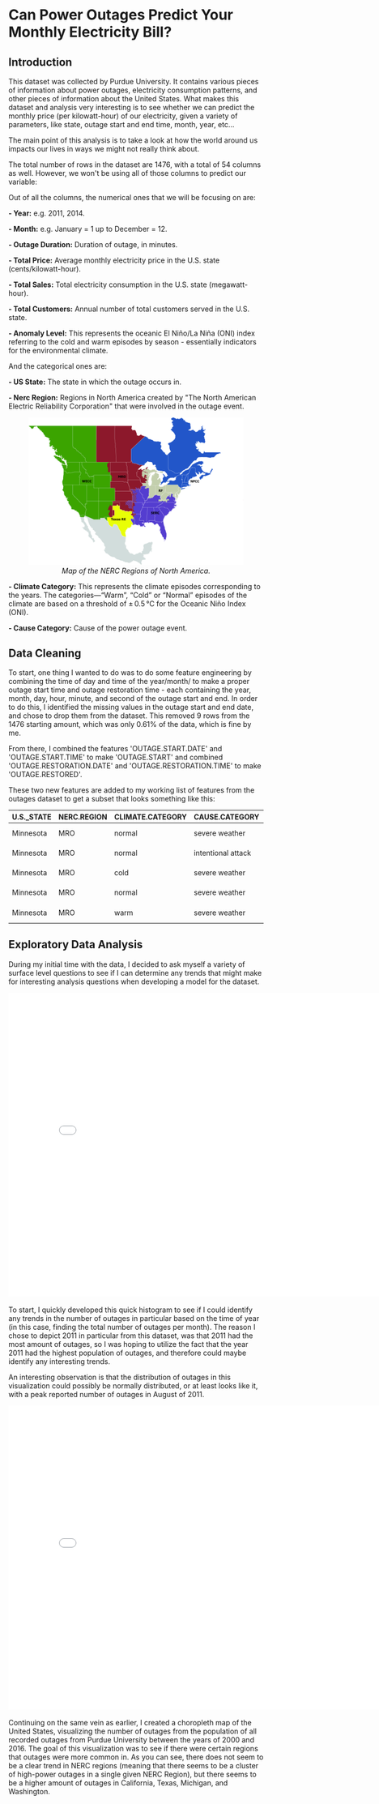 # Can Power Outages Predict Your Monthly Electricity Bill?

## Introduction

This dataset was collected by Purdue University. It contains various pieces of information about power outages, electricity consumption patterns, and other pieces of information about the United States. What makes this dataset and analysis very interesting is to see whether we can predict the monthly price (per kilowatt-hour) of our electricity, given a variety of parameters, like state, outage start and end time, month, year, etc...

The main point of this analysis is to take a look at how the world around us impacts our lives in ways we might not really think about. 

The total number of rows in the dataset are 1476, with a total of 54 columns as well. However, we won't be using all of those columns to predict our variable: 

Out of all the columns, the numerical ones that we will be focusing on are: 

**- Year:** e.g. 2011, 2014.

**- Month:** e.g. January = 1 up to December = 12.

**- Outage Duration:** Duration of outage, in minutes.

**- Total Price:** Average monthly electricity price in the U.S. state (cents/kilowatt-hour).

**- Total Sales:** Total electricity consumption in the U.S. state (megawatt-hour).

**- Total Customers:** 	Annual number of total customers served in the U.S. state.

**- Anomaly Level:** This represents the oceanic El Niño/La Niña (ONI) index referring to the cold and warm episodes by season - essentially indicators for the environmental climate.

And the categorical ones are:

**- US State:** The state in which the outage occurs in.

**- Nerc Region:** Regions in North America created by "The North American Electric Reliability Corporation" that were involved in the outage event.

<figure>
  <img src="assets/imgs/Nerc_Regions_Map.jpg" alt="Map of NERC Regions of North America">
  <figcaption align="center"><em>Map of the NERC Regions of North America.</em></figcaption>
</figure>

**- Climate Category:** This represents the climate episodes corresponding to the years. The categories—“Warm”, “Cold” or “Normal” episodes of the climate are based on a threshold of ± 0.5 °C for the Oceanic Niño Index (ONI).

**- Cause Category:** Cause of the power outage event.


## Data Cleaning 

To start, one thing I wanted to do was to do some feature engineering by combining the time of day and time of the year/month/ to make a proper outage start time and outage restoration time - each containing the year, month, day, hour, minute, and second of the outage start and end. In order to do this, I identified the missing values in the outage start and end date, and chose to drop them from the dataset. This removed 9 rows from the 1476 starting amount, which was only 0.61% of the data, which is fine by me.

From there, I combined the features 'OUTAGE.START.DATE' and 'OUTAGE.START.TIME' to make 'OUTAGE.START' and combined 'OUTAGE.RESTORATION.DATE' and 'OUTAGE.RESTORATION.TIME' to make 'OUTAGE.RESTORED'.

These two new features are added to my working list of features from the outages dataset to get a subset that looks something like this:


| U.S._STATE   | NERC.REGION   | CLIMATE.CATEGORY   | CAUSE.CATEGORY     |   YEAR |   MONTH |   OUTAGE.DURATION |   TOTAL.SALES |   TOTAL.CUSTOMERS |   ANOMALY.LEVEL | OUTAGE.START        | OUTAGE.RESTORED     |   TOTAL.PRICE |
|:-------------|:--------------|:-------------------|:-------------------|-------:|--------:|------------------:|--------------:|------------------:|----------------:|:--------------------|:--------------------|--------------:|
| Minnesota    | MRO           | normal             | severe weather     |   2011 |       7 |              3060 |       6562520 |       2.5957e+06  |            -0.3 | 2011-07-01 17:00:00 | 2011-07-03 20:00:00 |          9.28 |
| Minnesota    | MRO           | normal             | intentional attack |   2014 |       5 |                 1 |       5284231 |       2.64074e+06 |            -0.1 | 2014-05-11 18:38:00 | 2014-05-11 18:39:00 |          9.28 |
| Minnesota    | MRO           | cold               | severe weather     |   2010 |      10 |              3000 |       5222116 |       2.5869e+06  |            -1.5 | 2010-10-26 20:00:00 | 2010-10-28 22:00:00 |          8.15 |
| Minnesota    | MRO           | normal             | severe weather     |   2012 |       6 |              2550 |       5787064 |       2.60681e+06 |            -0.1 | 2012-06-19 04:30:00 | 2012-06-20 23:00:00 |          9.19 |
| Minnesota    | MRO           | warm               | severe weather     |   2015 |       7 |              1740 |       5970339 |       2.67353e+06 |             1.2 | 2015-07-18 02:00:00 | 2015-07-19 07:00:00 |         10.43 |

## Exploratory Data Analysis

During my initial time with the data, I decided to ask myself a variety of surface level questions to see if I can determine any trends that might make for interesting analysis questions when developing a model for the dataset. 

 <iframe
    src="assets/hist.html"
    width="800"
    height="600"
    frameborder="0"
 ></iframe>

To start, I quickly developed this quick histogram to see if I could identify any trends in the number of outages in particular based on the time of year (in this case, finding the total number of outages per month). The reason I chose to depict 2011 in particular from this dataset, was that 2011 had the most amount of outages, so I was hoping to utilize the fact that the year 2011 had the highest population of outages, and therefore could maybe identify any interesting trends. 

An interesting observation is that the distribution of outages in this visualization could possibly be normally distributed, or at least looks like it, with a peak reported number of outages in August of 2011.


 <iframe
 src="assets/map.html"
 width="800"
 height="600"
 frameborder="0"
 ></iframe>

Continuing on the same vein as earlier, I created a choropleth map of the United States, visualizing the number of outages from the population of all recorded outages from Purdue University between the years of 2000 and 2016. The goal of this visualization was to see if there were certain regions that outages were more common in. As you can see, there does not seem to be a clear trend in NERC regions (meaning that there seems to be a cluster of high-power outages in a single given NERC Region), but there seems to be a higher amount of outages in California, Texas, Michigan, and Washington.